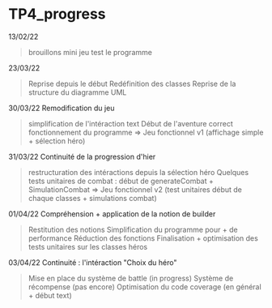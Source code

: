 # TP4_progress

13/02/22
> brouillons
> mini jeu test le programme


23/03/22
> Reprise depuis le début
> Redéfinition des classes
> Reprise de la structure du diagramme UML



30/03/22 
Remodification du jeu
> simplification de l'intéraction text
> Début de l'aventure correct
> fonctionnement du programme 
=> Jeu fonctionnel v1 (affichage simple + sélection héro)

31/03/22
Continuité de la progression d'hier
> restructuration des intéractions depuis la sélection héro
> Quelques tests unitaires de combat : début de generateCombat + SimulationCombat
=> Jeu fonctionnel v2 (test unitaires début de chaque classes + simulations combat)


01/04/22
Compréhension + application de la notion de builder
> Restitution des notions
> Simplification du programme pour + de performance
> Réduction des fonctions
> Finalisation + optimisation des tests unitaires sur les classes héros


03/04/22
Continuité : l'intéraction "Choix du héro"
> Mise en place du système de battle (in progress)
> Système de récompense (pas encore)
> Optimisation du code coverage (en général + début text)


